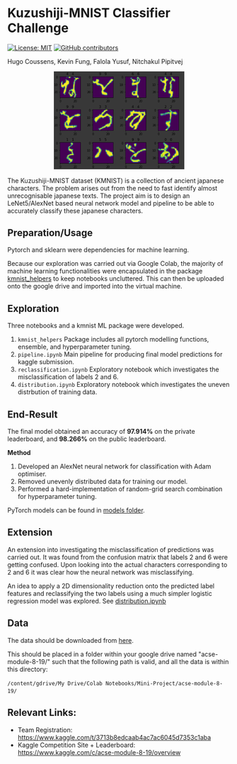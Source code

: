 # Kuzushiji-MNIST Classifier Challenge

[![License: MIT](https://img.shields.io/badge/License-MIT-yellow.svg)](https://opensource.org/licenses/MIT)
[![GitHub contributors](https://img.shields.io/github/contributors/kev-fung/KMNIST-Classifier)](https://github.com/kev-fung/KMNIST-Classifier/graphs/contributors)

Hugo Coussens, Kevin Fung, Falola Yusuf, Nitchakul Pipitvej

<p align="center">
  <img src="./misc/front_img.PNG" alt="front_img" width="295">
</p>

The Kuzushiji-MNIST dataset (KMNIST) is a collection of ancient japanese characters. The problem arises out from the need to fast identify almost unrecognisable japanese texts. The project aim is to design an LeNet5/AlexNet based neural network model and pipeline to be able to accurately classify these japanese characters. 

## Preparation/Usage
Pytorch and sklearn were dependencies for machine learning. 

Because our exploration was carried out via Google Colab, the majority of machine learning functionalities were encapsulated in the package [kmnist_helpers](https://github.com/kev-fung/KMNIST-Classifier/blob/master/kmnist_helpers/) to keep notebooks uncluttered. This can then be uploaded onto the google drive and imported into the virtual machine. 

## Exploration
Three notebooks and a kmnist ML package were developed.
1. `kmnist_helpers` Package includes all pytorch modelling functions, ensemble, and hyperparameter tuning.
2. `pipeline.ipynb` Main pipeline for producing final model predictions for kaggle submission.
3. `reclassification.ipynb` Exploratory notebook which investigates the misclassification of labels 2 and 6.
4. `distribution.ipynb` Exploratory notebook which investigates the uneven distrbution of training data.

## End-Result
The final model obtained an accuracy of **97.914%** on the private leaderboard, and **98.266%** on the public leaderboard.

**Method**
1. Developed an AlexNet neural network for classification with Adam optimiser.
2. Removed unevenly distributed data for training our model. 
3. Performed a hard-implementation of random-grid search combination for hyperparameter tuning.

PyTorch models can be found in [models folder](https://github.com/kev-fung/KMNIST-Classifier/blob/master/models/).

## Extension
An extension into investigating the misclassification of predictions was carried out. It was found from the confusion matrix that labels 2 and 6 were getting confused. Upon looking into the actual characters corresponding to 2 and 6 it was clear how the neural network was misclassifying.

An idea to apply a 2D dimensionality reduction onto the predicted label features and reclassifying the two labels using a much simpler logistic regression model was explored. See [distribution.ipynb](https://github.com/kev-fung/KMNIST-Classifier/blob/master/distribution.ipynb)

## Data
The data should be downloaded from [here](https://www.kaggle.com/c/acse-module-8-19/data).

This should be placed in a folder within your google drive named "acse-module-8-19/" such that the following path is valid, and all the data is within this directory: 

`/content/gdrive/My Drive/Colab Notebooks/Mini-Project/acse-module-8-19/`

## Relevant Links:
- Team Registration: https://www.kaggle.com/t/3713b8edcaab4ac7ac6045d7353c1aba
- Kaggle Competition Site + Leaderboard: https://www.kaggle.com/c/acse-module-8-19/overview
